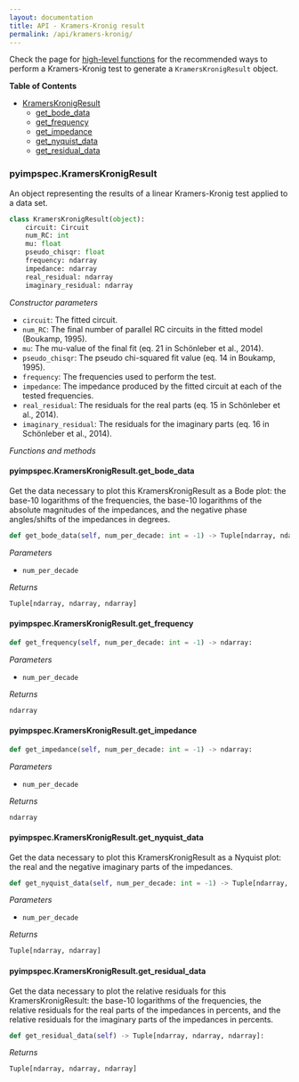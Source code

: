 ```yaml
---
layout: documentation
title: API - Kramers-Kronig result
permalink: /api/kramers-kronig/
---
```


Check the page for [high-level functions](https://vyrjana.github.io/pyimpspec/api/high-level-functions) for the recommended ways to perform a Kramers-Kronig test to generate a `KramersKronigResult` object.

**Table of Contents**

- [KramersKronigResult](#pyimpspeckramerskronigresult)
	- [get_bode_data](#pyimpspeckramerskronigresultget_bode_data)
	- [get_frequency](#pyimpspeckramerskronigresultget_frequency)
	- [get_impedance](#pyimpspeckramerskronigresultget_impedance)
	- [get_nyquist_data](#pyimpspeckramerskronigresultget_nyquist_data)
	- [get_residual_data](#pyimpspeckramerskronigresultget_residual_data)


### **pyimpspec.KramersKronigResult**

An object representing the results of a linear Kramers-Kronig test applied to a data set.

```python
class KramersKronigResult(object):
	circuit: Circuit
	num_RC: int
	mu: float
	pseudo_chisqr: float
	frequency: ndarray
	impedance: ndarray
	real_residual: ndarray
	imaginary_residual: ndarray
```

_Constructor parameters_

- `circuit`: The fitted circuit.
- `num_RC`: The final number of parallel RC circuits in the fitted model (Boukamp, 1995).
- `mu`: The mu-value of the final fit (eq. 21 in Schönleber et al., 2014).
- `pseudo_chisqr`: The pseudo chi-squared fit value (eq. 14 in Boukamp, 1995).
- `frequency`: The frequencies used to perform the test.
- `impedance`: The impedance produced by the fitted circuit at each of the tested frequencies.
- `real_residual`: The residuals for the real parts (eq. 15 in Schönleber et al., 2014).
- `imaginary_residual`: The residuals for the imaginary parts (eq. 16 in Schönleber et al., 2014).


_Functions and methods_

#### **pyimpspec.KramersKronigResult.get_bode_data**

Get the data necessary to plot this KramersKronigResult as a Bode plot: the base-10 logarithms of the frequencies, the base-10 logarithms of the absolute magnitudes of the impedances, and the negative phase angles/shifts of the impedances in degrees.

```python
def get_bode_data(self, num_per_decade: int = -1) -> Tuple[ndarray, ndarray, ndarray]:
```


_Parameters_

- `num_per_decade`


_Returns_
```python
Tuple[ndarray, ndarray, ndarray]
```

#### **pyimpspec.KramersKronigResult.get_frequency**


```python
def get_frequency(self, num_per_decade: int = -1) -> ndarray:
```


_Parameters_

- `num_per_decade`


_Returns_
```python
ndarray
```

#### **pyimpspec.KramersKronigResult.get_impedance**


```python
def get_impedance(self, num_per_decade: int = -1) -> ndarray:
```


_Parameters_

- `num_per_decade`


_Returns_
```python
ndarray
```

#### **pyimpspec.KramersKronigResult.get_nyquist_data**

Get the data necessary to plot this KramersKronigResult as a Nyquist plot: the real and the negative imaginary parts of the impedances.

```python
def get_nyquist_data(self, num_per_decade: int = -1) -> Tuple[ndarray, ndarray]:
```


_Parameters_

- `num_per_decade`


_Returns_
```python
Tuple[ndarray, ndarray]
```

#### **pyimpspec.KramersKronigResult.get_residual_data**

Get the data necessary to plot the relative residuals for this KramersKronigResult: the base-10 logarithms of the frequencies, the relative residuals for the real parts of the impedances in percents, and the relative residuals for the imaginary parts of the impedances in percents.

```python
def get_residual_data(self) -> Tuple[ndarray, ndarray, ndarray]:
```


_Returns_
```python
Tuple[ndarray, ndarray, ndarray]
```



